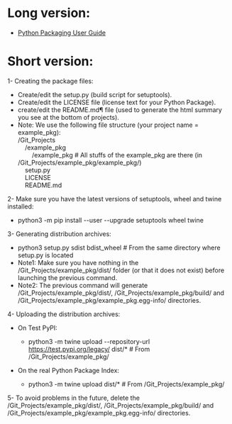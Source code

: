 # Long version:
* [Python Packaging User Guide](https://packaging.python.org/tutorials/packaging-projects/)

# Short version:
1- Creating the package files:
* Create/edit the setup.py (build script for setuptools).
* Create/edit the LICENSE file (license text for your Python Package).
* create/edit the README.md¶ file (used to generate the html summary you see at the bottom of projects).
* Note: We use the following file structure (your project name = example_pkg):  
/Git_Projects  
&nbsp; &nbsp; /example_pkg  
&nbsp; &nbsp; &nbsp; &nbsp; /example_pkg # All stuffs of the example_pkg  are there (in /Git_Projects/example_pkg/example_pkg/)  
&nbsp; &nbsp; setup.py  
&nbsp; &nbsp; LICENSE  
&nbsp; &nbsp; README.md  

2- Make sure you have the latest versions of setuptools, wheel and twine installed:
* python3 -m pip install --user --upgrade setuptools wheel twine  

3- Generating distribution archives:
* python3 setup.py sdist bdist_wheel # From the same directory where setup.py is located
* Note1: Make sure you have nothing in the /Git_Projects/example_pkg/dist/ folder (or that it does not exist) before launching the previous command.
* Note2: The previous command will generate /Git_Projects/example_pkg/dist/, /Git_Projects/example_pkg/build/ and /Git_Projects/example_pkg/example_pkg.egg-info/ directories.

4- Uploading the distribution archives:
* On Test PyPI:
  * python3 -m twine upload --repository-url https://test.pypi.org/legacy/ dist/* # From /Git_Projects/example_pkg/
  
* On the real Python Package Index:
  * python3 -m twine upload dist/* # From /Git_Projects/example_pkg/
  
5- To avoid problems in the future, delete the /Git_Projects/example_pkg/dist/, /Git_Projects/example_pkg/build/ and /Git_Projects/example_pkg/example_pkg.egg-info/ directories.
